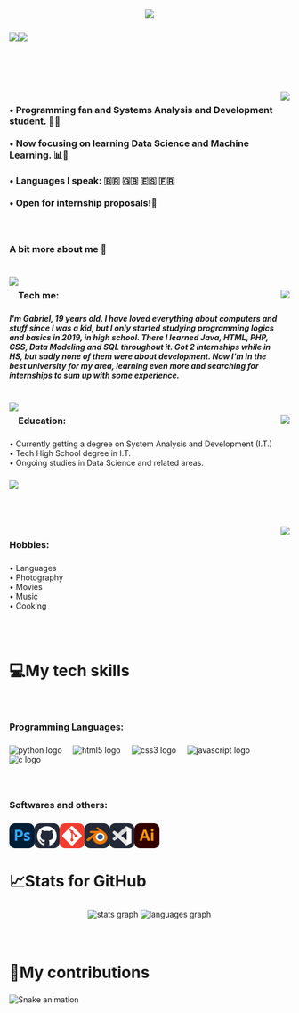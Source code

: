 <div align="center">
  <img height="300" src="https://github.com/gaelcoder/imgreadme/blob/main/gabgit.gif?raw=true"  />
</div>

###

<img align="left" height="60" src="https://raw.githubusercontent.com/Tarikul-Islam-Anik/Animated-Fluent-Emojis/master/Emojis/Travel%20and%20places/Ringed%20Planet.png"  />

###

<div align="left">
  <img height="50" src="https://readme-typing-svg.demolab.com?font=Honk&duration=4000&pause=1500&width=435&lines=Welcome+to+my+GitHub+page!;Where+my+ideas+turn+into+codes+%3A);This+is+literally+about+me!!;Personality+type%3A+ENFJ+(The+Protagonist);Casual+Gamer%2C+Techworm%2C+Life+Lover"  />
</div>

###

<br clear="both">

<h2 align="left"></h2>

###

<br clear="both">

<img align="right" height="200" src="https://images-wixmp-ed30a86b8c4ca887773594c2.wixmp.com/f/053ffc1f-b5a6-4c3c-b778-cd4c008943b6/d98wzle-576c7532-79ed-448f-956c-4ec3ce4f3ff3.gif?token=eyJ0eXAiOiJKV1QiLCJhbGciOiJIUzI1NiJ9.eyJzdWIiOiJ1cm46YXBwOjdlMGQxODg5ODIyNjQzNzNhNWYwZDQxNWVhMGQyNmUwIiwiaXNzIjoidXJuOmFwcDo3ZTBkMTg4OTgyMjY0MzczYTVmMGQ0MTVlYTBkMjZlMCIsIm9iaiI6W1t7InBhdGgiOiJcL2ZcLzA1M2ZmYzFmLWI1YTYtNGMzYy1iNzc4LWNkNGMwMDg5NDNiNlwvZDk4d3psZS01NzZjNzUzMi03OWVkLTQ0OGYtOTU2Yy00ZWMzY2U0ZjNmZjMuZ2lmIn1dXSwiYXVkIjpbInVybjpzZXJ2aWNlOmZpbGUuZG93bmxvYWQiXX0.FyNjtBctGauGqKqk7HvFM1sDpSJALTAvjkVtbY6qmyE"  />

###

<h3 align="left">•  Programming fan and Systems Analysis and Development student. 👨‍💻<br><br>• Now focusing on learning Data Science and Machine Learning. 📊🐍 <br><br>• Languages I speak: 🇧🇷 🇬🇧 🇪🇸 🇫🇷<br><br>• Open for internship proposals!💼</h3>

###

<br clear="both">

<h3 align="left">A bit more about me 📀</h3>

###

<br clear="both">

<img align="left" height="25" src="https://raw.githubusercontent.com/Tarikul-Islam-Anik/Animated-Fluent-Emojis/master/Emojis/Smilies/Robot.png"  />

###

<img align="right" height="200" src="https://media.tenor.com/64epAObK2joAAAAj/finn-dance.gif"  />

###

<h3 align="left">Tech me:</h3>

###

<h5 align="left">I'm Gabriel, 19 years old. I have loved everything about computers and stuff since I was a kid, but I only started studying programming logics and basics in 2019, in high school. There I learned Java, HTML, PHP, CSS, Data Modeling and SQL throughout it. Got 2 internships while in HS, but sadly none of them were about development.  Now I'm in the best university for my area, learning even more and searching for internships to sum up with some experience.</h5>

###

<br clear="both">

<img align="left" height="25" src="https://raw.githubusercontent.com/Tarikul-Islam-Anik/Animated-Fluent-Emojis/master/Emojis/People%20with%20professions/Man%20Student%20Medium%20Skin%20Tone.png"  />

###

<img align="right" height="200" src="https://media.contentapi.ea.com/content/dam/eacom/SIMS/franchise-homepage/240322/common/thesims-plumbob-simpsirations.gif"  />

###

<h3 align="left">Education:</h3>

###

<p align="left">• Currently getting a degree on System Analysis and Development (I.T.)<br>• Tech High School degree in I.T.<br>• Ongoing studies in Data Science and related areas.</p>

###

<img align="left" height="25" src="https://raw.githubusercontent.com/Tarikul-Islam-Anik/Animated-Fluent-Emojis/master/Emojis/People%20with%20professions/Man%20Technologist%20Medium%20Skin%20Tone.png"  />

###

<br clear="both">

<img align="right" height="200" src="https://media.tenor.com/ZUVt_I76_2sAAAAi/slime-rancher.gif"  />

###

<h3 align="left">Hobbies:</h3>

###

<p align="left">• Languages<br>• Photography<br>• Movies<br>• Music<br>• Cooking</p>

###

<br clear="both">

<h1 align="left">💻My tech skills</h1>

###

<br clear="both">

<h3 align="left">Programming Languages:</h3>

###

<div align="left">
  <img src="https://cdn.jsdelivr.net/gh/devicons/devicon/icons/python/python-original.svg" height="40" alt="python logo"  />
  <img width="12" />
  <img src="https://cdn.jsdelivr.net/gh/devicons/devicon/icons/html5/html5-original.svg" height="40" alt="html5 logo"  />
  <img width="12" />
  <img src="https://cdn.jsdelivr.net/gh/devicons/devicon/icons/css3/css3-original.svg" height="40" alt="css3 logo"  />
  <img width="12" />
  <img src="https://cdn.jsdelivr.net/gh/devicons/devicon/icons/javascript/javascript-original.svg" height="40" alt="javascript logo"  />
  <img width="12" />
  <img src="https://cdn.jsdelivr.net/gh/devicons/devicon/icons/c/c-original.svg" height="40" alt="c logo"  />
</div>

###

<br clear="both">

<h3 align="left">Softwares and others:</h3>

###

<img align="left" height="45" src="https://github.com/tandpfun/skill-icons/raw/main/icons/Photoshop.svg"  />

###

<img align="left" height="45" src="https://github.com/tandpfun/skill-icons/raw/main/icons/Github-Dark.svg"  />

###

<img align="left" height="45" src="https://github.com/tandpfun/skill-icons/raw/main/icons/Git.svg"  />

###

<img align="left" height="45" src="https://github.com/tandpfun/skill-icons/raw/main/icons/Blender-Dark.svg"  />

###

<img align="left" height="45" src="https://github.com/tandpfun/skill-icons/raw/main/icons/VSCode-Dark.svg"  />

###

<img align="left" height="45" src="https://github.com/tandpfun/skill-icons/raw/main/icons/Illustrator.svg"  />

###

<br clear="both">

<h1 align="left">📈Stats for GitHub</h1>

###

<div align="center">
  <img src="https://github-readme-stats.vercel.app/api?username=gaelcoder&hide_title=false&hide_rank=false&show_icons=true&include_all_commits=true&count_private=true&disable_animations=false&theme=dracula&locale=en&hide_border=false&order=1" height="150" alt="stats graph"  />
  <img src="https://github-readme-stats.vercel.app/api/top-langs?username=gaelcoder&locale=en&hide_title=false&layout=compact&card_width=320&langs_count=5&theme=dracula&hide_border=false&order=2" height="150" alt="languages graph"  />
</div>

###

<br clear="both">

<h1 align="left">📲My contributions</h1>

###

<img src="https://raw.githubusercontent.com/gaelcoder/gaelcoder/output/snake.svg" alt="Snake animation" />

###
